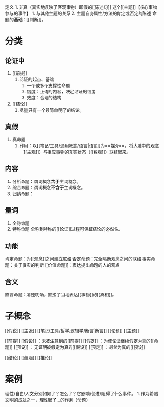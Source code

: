 定义
	1. 非真（真实地反映了客观事物）即假的[[陈述句]] 
这个[[主题]]【核心事物参与的事件】
	1. 与其他主题的关系
	2. 主题自身属性/方法的肯定或否定的陈述
命题的**基础**：[[判断]]。

# 分类
## 论证中
1. [[前提]] 
	1. 论证的起点、基础
		1. 一个或多个支撑性命题
		2. 信度：正确的内容，决定论证的信度
		3. 效度：合理的结构
2. [[结论]] 
	1. 尽量只有一个最简单明了的结论。
## 真假
1. 真命题
	1. 作用：以[[笔记/工具/通用概念/语言|语言]]为==媒介==，将大脑中的观念（[[主观]]）与相应事物的真实状态（[[客观]]）联结起来。
## 内容
1. 分析命题：谓词概念**含于**主词概念。
2. 综合命题：谓词概念**不含于**主词概念。
3. 归纳命题：
## 量词
1. 全称命题
2. 特称命题
全称到特称的[[论证]]过程可保证结论的必然性。
## 功能
肯定命题：为[[观念]]之间建立联结
否定命题：完全隔断观念之间的联结
事实命题：关于事实的判断
[[价值命题]]：表达提出命题的人的观点
## 含义
直言命题：清楚明确，直接了当地表达[[事物]]的[[真相]]。
# 子概念
[[假说]] 
[[主张]] 
[[笔记/工具/哲学/逻辑学/断言|断言]] 
[[论题]] 
[[主题]] 

[[前提]] 
[[假设]] ：未被注意到的[[前提]] 
[[假定]] ：为使论证继续假定为真的[[命题]] 
[[预设]] ：无证明被假定为真的[[假设]] 
[[预定]] ：最终为真的[[预设]] 

[[结论]] 
[[蕴涵]] 
[[推论]] 
# 案例
理性/自由/人文分别如何了？怎么了？它影响/促进/阻碍了什么事件。
	1. 作为希腊文明的成就之一，理性起了...的作用（命题）
